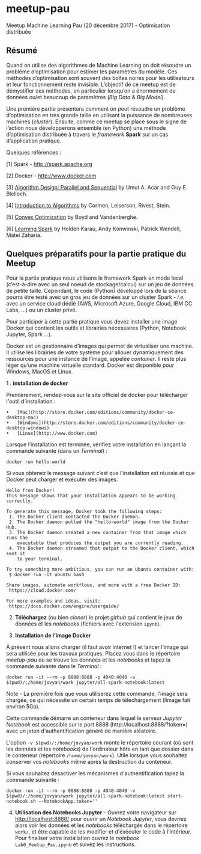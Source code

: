 # meetup-pau

Meetup Machine Learning Pau (20 décembre 2017) - Optimisation distribuée

## Résumé 

Quand on utilise des algorithmes de Machine Learning on doit résoudre un problème d’optimisation pour estimer les paramètres du modèle. Ces méthodes d’optimisation sont souvent des boîtes noires pour les utilisateurs et leur fonctionnement reste invisible. L’objectif de ce meetup est de démystifier ces méthodes, en particulier lorsqu’on a énormément de données ou/et beaucoup de paramètres (_Big Data_ & _Big Model_).

Une première partie présentera comment on peut résoudre un problème d’optimisation en très grande taille en utilisant la puissance de nombreuses machines (_cluster_). Ensuite, comme ce meetup se place sous le signe de l’action nous développerons ensemble (en Python) une méthode d’optimisation distribuée à travers le _framework_ **Spark** sur un cas d’application pratique.

Quelques références :

[1] Spark - http://spark.apache.org

[2] Docker - http://www.docker.com

[3] [Algorithm Design: Parallel and Sequential](http://www.parallel-algorithms-book.com) by Umut A. Acar and Guy E. Blelloch.

[4] [Introduction to Algorithms](https://mitpress.mit.edu/sites/default/files/titles/sample/0262533057chap27.pdf) by Cormen, Leiserson, Rivest, Stein.

[5] [Convex Optimization](http://web.stanford.edu/~boyd/cvxbook/) by Boyd and Vandenberghe.

[6] [Learning Spark](http://github.com/databricks/learning-spark) by Holden Karau, Andy Konwinski, Patrick Wendell, Matei Zaharia.

## Quelques préparatifs pour la partie pratique du Meetup

Pour la partie pratique nous utilisons le framework Spark en mode local (c’est-à-dire avec un seul noeud de stockage/calcul) sur un jeu de données de petite taille. Cependant, le code (Python) développé lors de la séance pourra être testé avec un gros jeu de données sur un cluster Spark - _i.e._ avec un service cloud dédié (AWS, Microsoft Azure, Google Cloud, IBM CC Labs, …) ou un cluster privé.

Pour participer à cette partie pratique vous devez installer une image Docker qui contient les outils et librairies nécessaires (Python, Notebook Jupyter, Spark …).

Docker est un gestionnaire d’images qui permet de virtualiser une machine. Il utilise les librairies de votre système pour allouer dynamiquement des ressources pour une instance de l’image, appelée _container_. Il reste plus léger qu’une machine virtuelle standard. Docker est disponible pour Windows, MacOS et Linux.

1 . **installation de docker**

Premièrement, rendez-vous sur le site officiel de docker pour télécharger l'outil d'installation :

	•	[Mac](http://store.docker.com/editions/community/docker-ce-desktop-mac)
	•	[Windows](http://store.docker.com/editions/community/docker-ce-desktop-windows)
	•	[Linux](http://www.docker.com)

Lorsque l’installation est terminée, vérifiez votre installation en lançant la commande suivante (dans un _Terminal_) :

```docker run hello-world```

Si vous obtenez le message suivant c’est que l’installation est réussie et que Docker peut charger et exécuter des images.

```
Hello from Docker!
This message shows that your installation appears to be working correctly.

To generate this message, Docker took the following steps:
 1. The Docker client contacted the Docker daemon.
 2. The Docker daemon pulled the "hello-world" image from the Docker Hub.
 3. The Docker daemon created a new container from that image which runs the
    executable that produces the output you are currently reading.
 4. The Docker daemon streamed that output to the Docker client, which sent it
    to your terminal.

To try something more ambitious, you can run an Ubuntu container with:
 $ docker run -it ubuntu bash

Share images, automate workflows, and more with a free Docker ID:
 https://cloud.docker.com/

For more examples and ideas, visit:
 https://docs.docker.com/engine/userguide/
```
2. **Téléchargez** (ou bien _cloner_) le projet _github_ qui contient le jeux de données et les _notebooks_ (fichiers avec l'extension `ipynb`).

3. **Installation de l’image Docker**

À présent nous allons charger (il faut avoir internet !) et lancer l’image qui sera utilisée pour les travaux pratiques. Placez vous dans le répertoire _meetup-pau_ où se trouve les données et les _notebooks_ et tapez la commande suivante dans le _Terminal_ :

```docker run -it --rm -p 8888:8888 -p 4040:4040 -v $(pwd)/:/home/jovyan/work jupyter/all-spark-notebook:latest```

Note - La première fois que vous utiliserez cette commande, l'image sera chargée, ce qui nécessite un certain temps de téléchargement (límage fait environ 5Go).

Cette commande démarre un conteneur dans lequel le serveur _Jupyter Notebook_ est accessible sur le port 8888 (http://localhost:8888/?token=) avec un jeton d'authentification généré de manière aléatoire.

L'option `-v $(pwd)/:/home/jovyan/work` monte le répertoire courant (où sont les données et les _notebooks_) de l'ordinateur hôte en tant que dossier dans le conteneur (répertoire `/home/jovyan/work`). Utile lorsque vous souhaitez conserver vos _notebooks_ même après la destruction du conteneur.

Si vous souhaitez désactiver les mécanismes d'authentification tapez la commande suivante :

```docker run -it --rm -p 8888:8888 -p 4040:4040 -v $(pwd)/:/home/jovyan/work jupyter/all-spark-notebook:latest start-notebook.sh --NotebookApp.token=''```

4. **Utilisation des Notebooks Jupyter** - Ouvrez votre navigateur sur [http://localhost:8888/](http://localhost:8888/) pour ouvrir un _Notebook Jupyter_, vous devriez alors voir les données et les _notebooks_ téléchargés dans le répertoire `work/`, et être capable de les modifier et d'éxécuter le code à l'intérieur. Pour finaliser votre installation ouvrez le _notebook_ `Lab0_Meetup_Pau.ipynb` et suivez les instructions.


